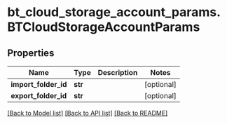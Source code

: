 # bt_cloud_storage_account_params.BTCloudStorageAccountParams

## Properties
Name | Type | Description | Notes
------------ | ------------- | ------------- | -------------
**import_folder_id** | **str** |  | [optional] 
**export_folder_id** | **str** |  | [optional] 

[[Back to Model list]](../README.md#documentation-for-models) [[Back to API list]](../README.md#documentation-for-api-endpoints) [[Back to README]](../README.md)


